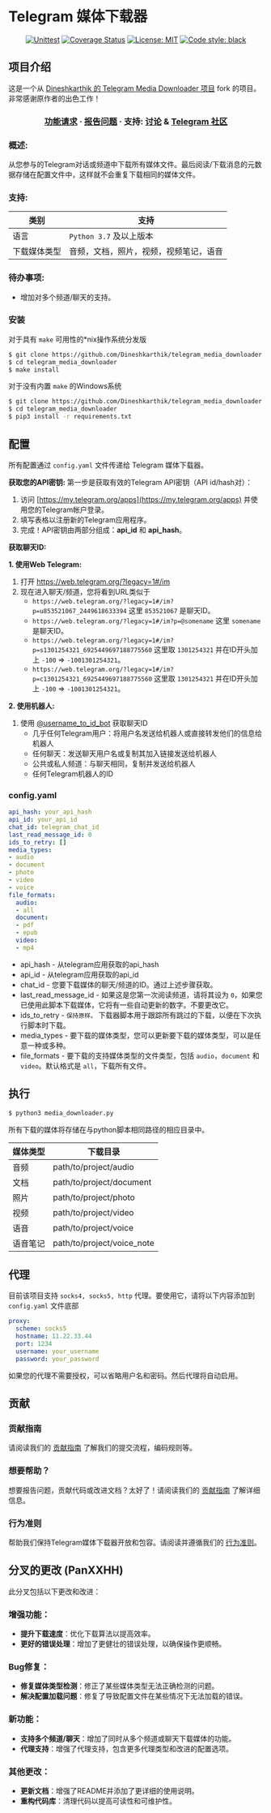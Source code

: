 # Telegram 媒体下载器

<p align="center">
<a href="https://github.com/Dineshkarthik/telegram_media_downloader/actions"><img alt="Unittest" src="https://github.com/Dineshkarthik/telegram_media_downloader/workflows/Unittest/badge.svg"></a>
<a href="https://codecov.io/gh/Dineshkarthik/telegram_media_downloader"><img alt="Coverage Status" src="https://codecov.io/gh/Dineshkarthik/telegram_media_downloader/branch/master/graph/badge.svg"></a>
<a href="https://github.com/Dineshkarthik/telegram_media_downloader/blob/master/LICENSE"><img alt="License: MIT" src="https://black.readthedocs.io/en/stable/_static/license.svg"></a>
<a href="https://github.com/python/black"><img alt="Code style: black" src="https://img.shields.io/badge/code%20style-black-000000.svg"></a>
</p>

## 项目介绍

这是一个从 [Dineshkarthik 的 Telegram Media Downloader 项目](https://github.com/Dineshkarthik/telegram_media_downloader) fork 的项目。非常感谢原作者的出色工作！

<h3 align="center">
  <a href="https://github.com/Dineshkarthik/telegram_media_downloader/discussions/categories/ideas">功能请求</a>
  <span> · </span>
  <a href="https://github.com/Dineshkarthik/telegram_media_downloader/issues">报告问题</a>
  <span> · </span>
  支持: <a href="https://github.com/Dineshkarthik/telegram_media_downloader/discussions">讨论</a>
  <span> & </span>
  <a href="https://t.me/tgmdnews">Telegram 社区</a>
</h3>

### 概述:
从您参与的Telegram对话或频道中下载所有媒体文件。最后阅读/下载消息的元数据存储在配置文件中，这样就不会重复下载相同的媒体文件。

### 支持:
| 类别 | 支持 |
|--|--|
|语言 | `Python 3.7` 及以上版本|
|下载媒体类型|  音频，文档，照片，视频，视频笔记，语音|

### 待办事项:
- 增加对多个频道/聊天的支持。

### 安装

对于具有 `make` 可用性的*nix操作系统分发版
```sh
$ git clone https://github.com/Dineshkarthik/telegram_media_downloader.git
$ cd telegram_media_downloader
$ make install
```
对于没有内置 `make` 的Windows系统
```sh
$ git clone https://github.com/Dineshkarthik/telegram_media_downloader.git
$ cd telegram_media_downloader
$ pip3 install -r requirements.txt
```

## 配置

所有配置通过 `config.yaml` 文件传递给 Telegram 媒体下载器。

**获取您的API密钥:**
第一步是获取有效的Telegram API密钥（API id/hash对）：
1. 访问 [https://my.telegram.org/apps](https://my.telegram.org/apps) 并使用您的Telegram帐户登录。
2. 填写表格以注册新的Telegram应用程序。
3. 完成！API密钥由两部分组成：**api_id** 和 **api_hash**。

**获取聊天ID:**

**1. 使用Web Telegram:**
1. 打开 https://web.telegram.org/?legacy=1#/im
2. 现在进入聊天/频道，您将看到URL类似于
	- `https://web.telegram.org/?legacy=1#/im?p=u853521067_2449618633394` 这里 `853521067` 是聊天ID。
	- `https://web.telegram.org/?legacy=1#/im?p=@somename` 这里 `somename` 是聊天ID。
	- `https://web.telegram.org/?legacy=1#/im?p=s1301254321_6925449697188775560` 这里取 `1301254321` 并在ID开头加上 `-100` => `-1001301254321`。
	- `https://web.telegram.org/?legacy=1#/im?p=c1301254321_6925449697188775560` 这里取 `1301254321` 并在ID开头加上 `-100` => `-1001301254321`。

**2. 使用机器人:**
1. 使用 [@username_to_id_bot](https://t.me/username_to_id_bot) 获取聊天ID
    - 几乎任何Telegram用户：将用户名发送给机器人或直接转发他们的信息给机器人
    - 任何聊天：发送聊天用户名或复制其加入链接发送给机器人
    - 公共或私人频道：与聊天相同，复制并发送给机器人
    - 任何Telegram机器人的ID

### config.yaml
```yaml
api_hash: your_api_hash
api_id: your_api_id
chat_id: telegram_chat_id
last_read_message_id: 0
ids_to_retry: []
media_types:
- audio
- document
- photo
- video
- voice
file_formats:
  audio:
  - all
  document:
  - pdf
  - epub
  video:
  - mp4
```

- api_hash  - 从telegram应用获取的api_hash
- api_id - 从telegram应用获取的api_id
- chat_id - 您要下载媒体的聊天/频道的ID。通过上述步骤获取。
- last_read_message_id - 如果这是您第一次阅读频道，请将其设为 `0`，如果您已使用此脚本下载媒体，它将有一些自动更新的数字。不要更改它。
- ids_to_retry - `保持原样。` 下载器脚本用于跟踪所有跳过的下载，以便在下次执行脚本时下载。
- media_types - 要下载的媒体类型，您可以更新要下载的媒体类型，可以是任意一种或多种。
- file_formats - 要下载的支持媒体类型的文件类型，包括 `audio`，`document` 和 `video`。默认格式是 `all`，下载所有文件。

## 执行
```sh
$ python3 media_downloader.py
```
所有下载的媒体将存储在与python脚本相同路径的相应目录中。

| 媒体类型 | 下载目录 |
|--|--|
| 音频 | path/to/project/audio |
| 文档 | path/to/project/document |
| 照片 | path/to/project/photo |
| 视频 | path/to/project/video |
| 语音 | path/to/project/voice |
| 语音笔记 | path/to/project/voice_note |

## 代理
目前该项目支持 `socks4, socks5, http` 代理。要使用它，请将以下内容添加到 `config.yaml` 文件底部

```yaml
proxy:
  scheme: socks5
  hostname: 11.22.33.44
  port: 1234
  username: your_username
  password: your_password
```
如果您的代理不需要授权，可以省略用户名和密码。然后代理将自动启用。

## 贡献
### 贡献指南
请阅读我们的 [贡献指南](https://github.com/Dineshkarthik/telegram_media_downloader/blob/master/CONTRIBUTING.md) 了解我们的提交流程，编码规则等。

### 想要帮助？
想要报告问题，贡献代码或改进文档？太好了！请阅读我们的 [贡献指南](https://github.com/Dineshkarthik/telegram_media_downloader/blob/master/CONTRIBUTING.md) 了解详细信息。

### 行为准则
帮助我们保持Telegram媒体下载器开放和包容。请阅读并遵循我们的 [行为准则](https://github.com/Dineshkarthik/telegram_media_downloader/blob/master/CODE_OF_CONDUCT.md)。

## 分叉的更改 (PanXXHH)

此分叉包括以下更改和改进：

### 增强功能：
- **提升下载速度**：优化下载算法以提高效率。
- **更好的错误处理**：增加了更健壮的错误处理，以确保操作更顺畅。

### Bug修复：
- **修复媒体类型检测**：修正了某些媒体类型无法正确检测的问题。
- **解决配置加载问题**：修复了导致配置文件在某些情况下无法加载的错误。

### 新功能：
- **支持多个频道/聊天**：增加了同时从多个频道或聊天下载媒体的功能。
- **代理支持**：增强了代理支持，包含更多代理类型和改进的配置选项。

### 其他更改：
- **更新文档**：增强了README并添加了更详细的使用说明。
- **重构代码库**：清理代码以提高可读性和可维护性。